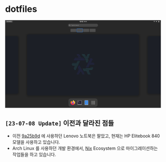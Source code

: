 # dotfiles

![](./230708_Desktop.png)

## **`[23-07-08 Update]`** 이전과 달라진 점들

* 이전 [9a25b9d](https://github.com/seungwoo-lee-518-at-proton-me/dotfiles/commit/9a25b9d1c9707910d7f77792c5d415587f18967c)
에 사용하던 Lenovo 노트북은 팔았고, 현재는 HP Elitebook 840 모델을 사용하고 있습니다.
* Arch Linux 를 사용하던 개발 환경에서, [Nix](https://nixos.org) Ecosystem 으로 마이그레이션하는 작업들을 하고 있습니다.


